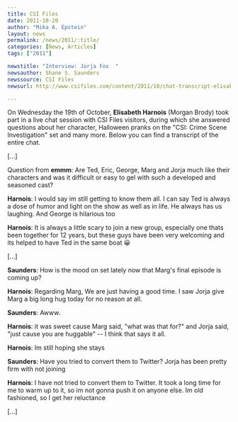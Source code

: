 ```yaml
---
title: CSI Files
date: 2011-10-20
author: "Mika A. Epstein"
layout: news
permalink: /news/2011/:title/
categories: [News, Articles]
tags: ["2011"]

newstitle: "Interview: Jorja Fox  "
newsauthor: Shane S. Saunders  
newssource: CSI Files  
newsurl: http://www.csifiles.com/content/2011/10/chat-transcript-elisabeth-harnois/  

---
```


On Wednesday the 19th of October, **Elisabeth Harnois** (Morgan Brody) took part in a live chat session with CSI Files visitors, during which she answered questions about her character, Halloween pranks on the "CSI: Crime Scene Investigation" set and many more. Below you can find a transcript of the entire chat.

[...]

Question from **emmm**: Are Ted, Eric, George, Marg and Jorja much like their characters and was it difficult or easy to gel with such a developed and seasoned cast?

**Harnois**: I would say im still getting to know them all. I can say Ted is always a dose of humor and light on the show as well as in life. He always has us laughing. And George is hilarious too

**Harnois**: It is always a little scary to join a new group, especially one thats been together for 12 years, but these guys have been very welcoming and its helped to have Ted in the same boat 😀

[...]

**Saunders**: How is the mood on set lately now that Marg's final episode is coming up?

**Harnois**: Regarding Marg, We are just having a good time. I saw Jorja give Marg a big long hug today for no reason at all.

**Saunders**: Awww.

**Harnois**: it was sweet cause Marg said, "what was that for?" and Jorja said, "just cause you are huggable" -- I think that says it all.

**Harnois**: Im still hoping she stays 

**Saunders**: Have you tried to convert them to Twitter? Jorja has been pretty firm with not joining

**Harnois**: I have not tried to convert them to Twitter. It took a long time for me to warm up to it, so im not gonna push it on anyone else. Im old fashioned, so I get her reluctance

[...]

